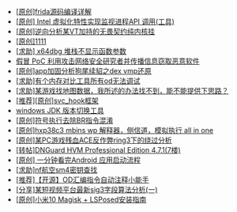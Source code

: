 + [[原创]frida源码编译详解](https://bbs.kanxue.com/thread-275763.htm)
+ [[原创] Intel 虚拟化特性实现监视进程API 调用(工具)](https://bbs.kanxue.com/thread-283716.htm)
+ [[原创]逆向分析某VT加持的无畏契约纯内核挂](https://bbs.kanxue.com/thread-281181.htm)
+ [[原创]1111](https://bbs.kanxue.com/thread-285033.htm)
+ [[求助] x64dbg 堆栈不显示函数参数](https://bbs.kanxue.com/thread-285206.htm)
+ [假冒 PoC 利用攻击网络安全研究者并传播信息窃取恶意软件](https://bbs.kanxue.com/thread-285216.htm)
+ [[原创]app加固分析狗尾续貂之dex vmp还原](https://bbs.kanxue.com/thread-285212.htm)
+ [[求助]有个内存对比工具所有od无法调试](https://bbs.kanxue.com/thread-285214.htm)
+ [[求助]某游戏找地图数据，我所述的办法找不到，能不能提供下思路？](https://bbs.kanxue.com/thread-285128.htm)
+ [[推荐][原创]svc_hook框架](https://bbs.kanxue.com/thread-284713.htm)
+ [windows JDK 版本切换工具](https://bbs.kanxue.com/thread-285195.htm)
+ [[原创]符号执行去除BR指令混淆](https://bbs.kanxue.com/thread-280737.htm)
+ [[原创]hxp38c3 mbins  wp 解释器，侧信道，模拟执行 all in one](https://bbs.kanxue.com/thread-285205.htm)
+ [[原创]某PC游戏残血ACE反作弊ring3下的绕过分析](https://bbs.kanxue.com/thread-284667.htm)
+ [[转帖]DNGuard HVM Professional Edition 4.7.1(7楼)](https://bbs.kanxue.com/thread-278128.htm)
+ [[原创] 一分钟看完Android 应用启动流程](https://bbs.kanxue.com/thread-284686.htm)
+ [[求助]nf航空sm4密钥查找](https://bbs.kanxue.com/thread-284167.htm)
+ [[推荐]【开源】OD汇编指令自动注释小能手](https://bbs.kanxue.com/thread-284663.htm)
+ [[分享]某短视频平台最新sig3字段算法分析(一)](https://bbs.kanxue.com/thread-285211.htm)
+ [[原创]小米10 Magisk + LSPosed安装指南](https://bbs.kanxue.com/thread-285114.htm)
